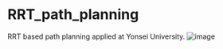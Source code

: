 # RRT_path_planning
RRT based path planning applied at  Yonsei University.
![image](https://github.com/kimthyung/RRT_path_planning/assets/98934172/612ea063-b53d-47d8-9bc4-012dac07f04c)
